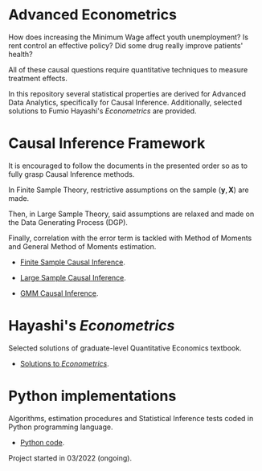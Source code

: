 # Advanced Econometrics

How does increasing the Minimum Wage affect youth unemployment? Is rent control an effective policy? 
Did some drug really improve patients' health?

All of these causal questions require quantitative techniques to measure treatment effects.

In this repository several statistical properties are derived for Advanced Data Analytics, specifically for Causal Inference.
Additionally, selected solutions to Fumio Hayashi's *Econometrics* are provided.

# Causal Inference Framework

It is encouraged to follow the documents in the presented order so as to fully grasp Causal Inference methods. 

In Finite Sample Theory, restrictive assumptions on the sample $(\textbf{y}, \textbf{X})$ are made.

Then, in Large Sample Theory, said assumptions are relaxed and made on the Data Generating Process (DGP).

Finally, correlation with the error term is tackled with Method of Moments and General Method of Moments estimation.

- [Finite Sample Causal Inference](https://github.com/jose-jaen/Advanced-Econometrics/blob/main/Algorithms/Finite%20Sample%20Causal%20Inference.pdf).

- [Large Sample Causal Inference](https://github.com/jose-jaen/Advanced-Econometrics/blob/main/Algorithms/Large%20Sample%20Causal%20Inference.pdf).

- [GMM Causal Inference](https://github.com/jose-jaen/Advanced-Econometrics/blob/main/Algorithms/GMM%20Causal%20Inference.pdf).

# Hayashi's *Econometrics*

Selected solutions of graduate-level Quantitative Economics textbook.

- [Solutions to *Econometrics*](https://github.com/jose-jaen/Advanced-Econometrics/tree/main/Econometric%20Theory).

# Python implementations

Algorithms, estimation procedures and Statistical Inference tests coded in Python programming language.

- [Python code](https://github.com/jose-jaen/Advanced-Econometrics/tree/main/Algorithms/Python%20Code).

Project started in 03/2022 (ongoing).
